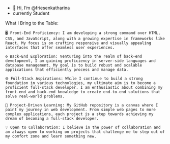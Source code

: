 - 👋 Hi, I’m @friesenkatharina
- currently Student 


What I Bring to the Table:

    🖥️ Front-End Proficiency: I am developing a strong command over HTML, CSS, and JavaScript, along with a growing expertise in frameworks like React. My focus is on crafting responsive and visually appealing interfaces that offer seamless user experiences.

    ⚙️ Back-End Exploration: Venturing into the realm of back-end development, I am gaining proficiency in server-side languages and database management. My goal is to build robust and scalable applications that efficiently process and manage data.

    🌐 Full-Stack Aspirations: While I continue to build a strong foundation in various technologies, my ultimate aim is to become a proficient full-stack developer. I am enthusiastic about combining my front-end and back-end knowledge to create end-to-end solutions that solve real-world problems.

    🚀 Project-Driven Learning: My GitHub repository is a canvas where I paint my journey in web development. From simple web pages to more complex applications, each project is a step towards achieving my dream of becoming a full-stack developer.

    💡 Open to Collaboration: I believe in the power of collaboration and am always open to working on projects that challenge me to step out of my comfort zone and learn something new.

<!---
friesenkatharina/friesenkatharina  ✨ ✨
--->
